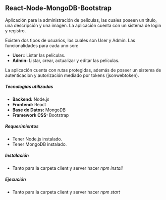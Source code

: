 ## React-Node-MongoDB-Bootstrap

Aplicación para la administración de películas, las cuales poseen un título, una descripción y una imagen. La aplicación cuenta con un sistema de login y registro.

Existen dos tipos de usuarios, los cuales son User y Admin. Las funcionalidades para cada uno son:

- **User:**: Listar las películas.
- **Admin:** Listar, crear, actualizar y editar las películas.

La aplicación cuenta con rutas protegidas, además de poseer un sistema de autenticacion y autorización mediado por tokens (jsonwebtoken).

##### Tecnologías utilizadas

- **Backend:** Node.js
- **Frontend:** React
- **Base de Datos:** MongoDB
- **Framework CSS:** Bootstrap

##### Requerimientos

- Tener Node.js instalado.
- Tener MongoDB instalado.

##### Instalación

- Tanto para la carpeta client y server hacer *npm install*

##### Ejecución

- Tanto para la carpeta client y server hacer *npm start*
